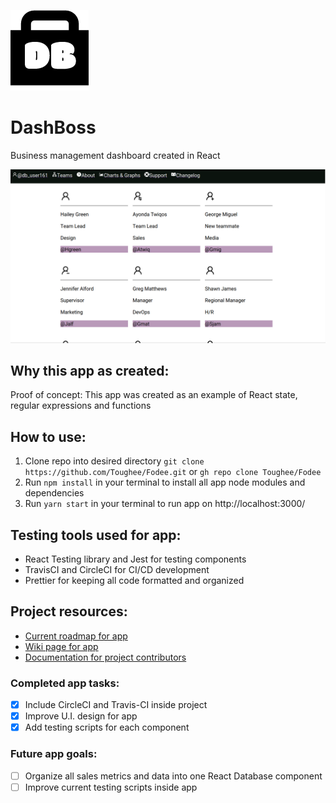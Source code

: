 ![App logo](./public/img/dashboss_logo.png)

# DashBoss
Business management dashboard created in React

![Splash page](./public/img/Dashboss_Splash.png)

## Why this app as created: 

Proof of concept: This app was created as an example of React state, regular expressions and functions

## How to use:

1. Clone repo into desired directory ```git clone https://github.com/Toughee/Fodee.git``` or ```gh repo clone Toughee/Fodee```
2. Run ```npm install``` in your terminal to install all app node modules and dependencies
3. Run ```yarn start``` in your terminal to run app on http://localhost:3000/

## Testing tools used for app:

-   React Testing library and Jest for testing components
-   TravisCI and CircleCI for CI/CD development
-   Prettier for keeping all code formatted and organized


## Project resources:

- [Current roadmap for app](https://github.com/Toughee/Fodee/projects/1)
- [Wiki page for app](https://github.com/Toughee/Fodee/wiki)
- [Documentation for project contributors](https://github.com/Toughee/Fodee/tree/main/docs)

### Completed app tasks:

- [x] Include CircleCI and Travis-CI inside project
- [x] Improve U.I. design for app
- [x] Add testing scripts for each component
### Future app goals:

- [ ] Organize all sales metrics and data into one React Database component
- [ ] Improve current testing scripts inside app 